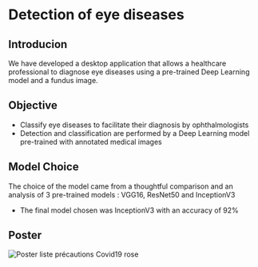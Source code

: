 # Detection of eye diseases

## Introducion
We have developed a desktop application that allows a healthcare professional to diagnose eye diseases using a pre-trained Deep Learning model and a fundus image.

## Objective

- Classify eye diseases to facilitate their diagnosis by ophthalmologists
- Detection and classification are performed by a Deep Learning model pre-trained with annotated medical images

## Model Choice 

The choice of the model came from a thoughtful comparison and an analysis of 3 pre-trained models : VGG16, ResNet50 and InceptionV3
 - The final model chosen was InceptionV3 with an accuracy of 92%


## Poster

![Poster liste précautions Covid19 rose](https://github.com/zznadazz/eyes-disease/assets/102244434/7acc4521-da11-4229-a832-af2aab278b08)


